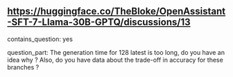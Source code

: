 ## https://huggingface.co/TheBloke/OpenAssistant-SFT-7-Llama-30B-GPTQ/discussions/13

contains_question: yes

question_part: The generation time for 128 latest is too long, do you have an idea why ? Also, do you have data about the trade-off in accuracy for these branches ?